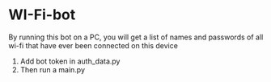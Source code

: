 # WI-Fi-bot

By running this bot on a PC, you will get a list of names and passwords of all wi-fi 
that have ever been connected on this device

1. Add bot token in auth_data.py
2. Then run a main.py
